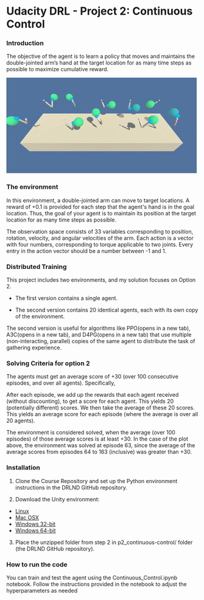 # Udacity DRL - Project 2: Continuous Control
### Introduction

The objective of the agent is to learn a policy that moves and maintains the double-jointed arm’s hand at the target location for as many time steps as possible to maximize cumulative reward.

![](./img/reacher.gif)

### The environment
In this environment, a double-jointed arm can move to target locations. A reward of +0.1 is provided for each step that the agent's hand is in the goal location. Thus, the goal of your agent is to maintain its position at the target location for as many time steps as possible.

The observation space consists of 33 variables corresponding to position, rotation, velocity, and angular velocities of the arm. Each action is a vector with four numbers, corresponding to torque applicable to two joints. Every entry in the action vector should be a number between -1 and 1.

### Distributed Training
This project includes two environments, and my solution focuses on Option 2.

- The first version contains a single agent.

- The second version contains 20 identical agents, each with its own copy of the environment.

The second version is useful for algorithms like PPO(opens in a new tab), A3C(opens in a new tab), and D4PG(opens in a new tab) that use multiple (non-interacting, parallel) copies of the same agent to distribute the task of gathering experience.

### Solving Criteria for option 2

The agents must get an average score of +30 (over 100 consecutive episodes, and over all agents). Specifically,

After each episode, we add up the rewards that each agent received (without discounting), to get a score for each agent. This yields 20 (potentially different) scores. We then take the average of these 20 scores.
This yields an average score for each episode (where the average is over all 20 agents).

The environment is considered solved, when the average (over 100 episodes) of those average scores is at least +30. In the case of the plot above, the environment was solved at episode 63, since the average of the average scores from episodes 64 to 163 (inclusive) was greater than +30.

### Installation
1. Clone the Course Repository and set up the Python environment instructions in the DRLND GitHub repository.

2. Download the Unity environment:

- [Linux](https://s3-us-west-1.amazonaws.com/udacity-drlnd/P2/Reacher/Reacher_Linux.zip)
- [Mac OSX](https://s3-us-west-1.amazonaws.com/udacity-drlnd/P2/Reacher/Reacher.app.zip)
- [Windows 32-bit](https://s3-us-west-1.amazonaws.com/udacity-drlnd/P2/Reacher/Reacher_Windows_x86.zip)
- [Windows 64-bit](https://s3-us-west-1.amazonaws.com/udacity-drlnd/P2/Reacher/Reacher_Windows_x86_64.zip)

3. Place the unzipped folder from step 2 in p2_continuous-control/ folder (the DRLND GitHub repository).

### How to run the code
You can train and test the agent using the Continuous_Control.ipynb notebook. Follow the instructions provided in the notebook to adjust the hyperparameters as needed

